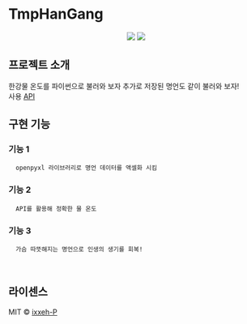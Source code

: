 #  TmpHanGang

<div align="center">
   <img src="https://img.shields.io/badge/Visual Studio Code-007ACC?style=flat&logo=visualstudiocode&logoColor=white"/>
   <img src="https://img.shields.io/badge/Python-3776AB?style=flat&logo=python&logoColor=white"/>
</div>

## 프로젝트 소개
한강물 온도를 파이썬으로 불러와 보자 추가로 저장된 명언도 같이 불러와 보자!
<br>
사용 [API](https://api.hangang.life/)
<br>

## 구현 기능

### 기능 1
      openpyxl 라이브러리로 명언 데이터를 액셀화 시킴
### 기능 2
      API를 활용해 정확한 물 온도
### 기능 3
      가슴 따뜻해지는 명언으로 인생의 생기를 회복!
<br>

## 라이센스

MIT &copy; [ixxeh-P](https://www.github.com/ixxeh-p)

